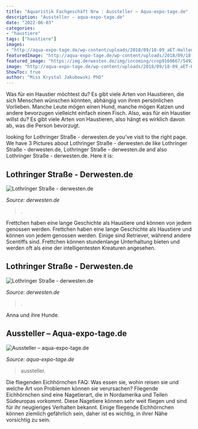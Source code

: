 ```yaml
---
title: "Aquaristik Fachgeschäft Nrw : Aussteller – Aqua-expo-tage.de"
description: "Aussteller – aqua-expo-tage.de"
date: "2022-06-03"
categories:
- "haustiere"
tags: ["haustiere"]
images:
- "http://aqua-expo-tage.de/wp-content/uploads/2018/09/18-09_aET-Hallenplan-2018.png"
featuredImage: "http://aqua-expo-tage.de/wp-content/uploads/2018/09/18-09_aET-Hallenplan-2018.png"
featured_image: "https://img.derwesten.de/img/incoming/crop9160667/5492245463-w960-cv3_2-q85/picturegallery-387085-1436439.jpg"
image: "http://aqua-expo-tage.de/wp-content/uploads/2018/09/18-09_aET-Hallenplan-2018.png"
ShowToc: true
author: "Miss Krystal Jakubowski PhD"
---
```



Was für ein Haustier möchtest du?
Es gibt viele Arten von Haustieren, die sich Menschen wünschen könnten, abhängig von ihren persönlichen Vorlieben. Manche Leute mögen einen Hund, manche mögen Katzen und andere bevorzugen vielleicht einfach einen Fisch. Also, was für ein Haustier willst du? Es gibt viele Arten von Haustieren, also hängt es wirklich davon ab, was die Person bevorzugt.

	

		
looking for Lothringer Straße - derwesten.de you've visit to the right page. We have 3 Pictures about Lothringer Straße - derwesten.de like Lothringer Straße - derwesten.de, Lothringer Straße - derwesten.de and also Lothringer Straße - derwesten.de. Here it is:
		
    
## Lothringer Straße - Derwesten.de

<img loading=lazy src="https://img.derwesten.de/img/incoming/crop9242737/1016417902-w640-cv3_2-q85/picturegallery-387085-1436438.jpg" onerror="this.onerror=null;this.src='https://tse1.mm.bing.net/th?id=OIP.F589Cf9QiwtGVd_Y2ikXmQHaE7&amp;pid=15.1';" alt="Lothringer Straße - derwesten.de">

_Source: derwesten.de_

>. 

	

Frettchen haben eine lange Geschichte als Haustiere und können von jedem genossen werden.
Frettchen haben eine lange Geschichte als Haustiere und können von jedem genossen werden. Einige sind Retriever, während andere Scentiffs sind. Frettchen können stundenlange Unterhaltung bieten und werden oft als eine der intelligentesten Kreaturen angesehen.

    
## Lothringer Straße - Derwesten.de

<img loading=lazy src="https://img.derwesten.de/img/incoming/crop9160667/5492245463-w960-cv3_2-q85/picturegallery-387085-1436439.jpg" onerror="this.onerror=null;this.src='https://tse3.mm.bing.net/th?id=OIP.zckTJUxHUBurNfOptPeZ6wHaE8&amp;pid=15.1';" alt="Lothringer Straße - derwesten.de">

_Source: derwesten.de_

>. 

	

Anna und ihre Hunde.

    
## Aussteller – Aqua-expo-tage.de

<img loading=lazy src="http://aqua-expo-tage.de/wp-content/uploads/2018/09/18-09_aET-Hallenplan-2018.png" onerror="this.onerror=null;this.src='https://tse2.mm.bing.net/th?id=OIP.FiEgns68PEswPiflqiULJQAAAA&amp;pid=15.1';" alt="Aussteller – aqua-expo-tage.de">

_Source: aqua-expo-tage.de_

>aussteller. 

	

Die fliegenden Eichhörnchen FAQ: Was essen sie, wohin reisen sie und welche Art von Problemen können sie verursachen?
Fliegende Eichhörnchen sind eine Nagetierart, die in Nordamerika und Teilen Südeuropas vorkommt. Diese Nagetiere können sehr weit fliegen und sind für ihr neugieriges Verhalten bekannt. Einige fliegende Eichhörnchen können ziemlich gefährlich sein, daher ist es wichtig, in ihrer Nähe vorsichtig zu sein.

